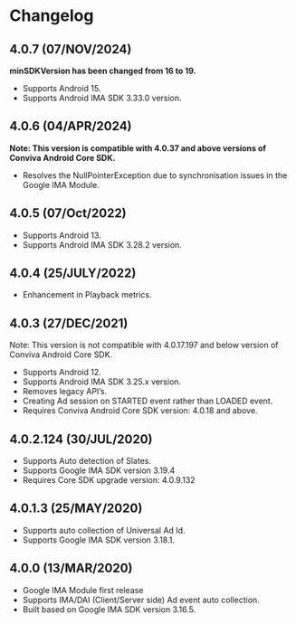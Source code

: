 # Changelog

## 4.0.7 (07/NOV/2024)
  <strong> minSDKVersion has been changed from 16 to 19.</strong>
  * Supports Android 15.
  * Supports Android IMA SDK 3.33.0 version.
    
## 4.0.6 (04/APR/2024)
  <strong> Note: This version is compatible with 4.0.37 and above versions of Conviva Android Core SDK.</strong>
  * Resolves the NullPointerException due to synchronisation issues in the Google IMA Module.

## 4.0.5 (07/Oct/2022)
  * Supports Android 13.
  * Supports Android IMA SDK 3.28.2 version.

## 4.0.4 (25/JULY/2022)
   * Enhancement in Playback metrics.

## 4.0.3 (27/DEC/2021)

Note: This version is not compatible with 4.0.17.197 and below version of Conviva Android Core SDK.

   * Supports Android 12.
   * Supports Android IMA SDK 3.25.x version.
   * Removes legacy API’s.
   * Creating Ad session on STARTED event rather than LOADED event.
   * Requires Conviva Android Core SDK version: 4.0.18 and above.

## 4.0.2.124 (30/JUL/2020)
   * Supports Auto detection of Slates.
   * Supports Google IMA SDK version 3.19.4
   * Requires Core SDK upgrade version: 4.0.9.132

## 4.0.1.3 (25/MAY/2020)
   * Supports auto collection of Universal Ad Id.
   * Supports Google IMA SDK version 3.18.1.

## 4.0.0 (13/MAR/2020)
   *  Google IMA Module first release
   * Supports IMA/DAI (Client/Server side) Ad event auto collection.
   * Built based on Google IMA SDK version 3.16.5.
